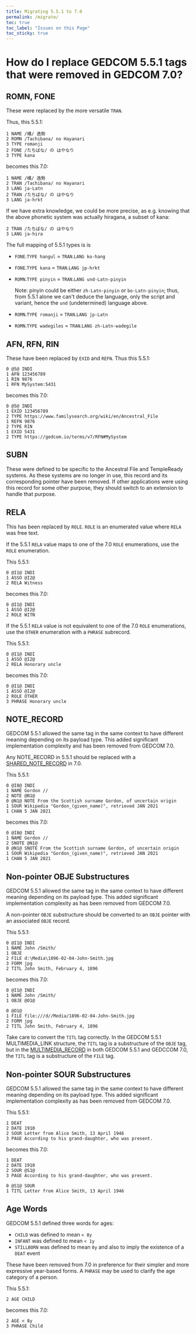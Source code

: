 ```yaml
---
title: Migrating 5.5.1 to 7.0
permalink: /migrate/
toc: true
toc_label: "Issues on this Page"
toc_sticky: true
---
```

# How do I replace GEDCOM 5.5.1 tags that were removed in GEDCOM 7.0?

## ROMN, FONE

These were replaced by the more versatile `TRAN`.

Thus, this 5.5.1:

```
1 NAME /橘/ 逸勢
2 ROMN /Tachibana/ no Hayanari
3 TYPE romanji
2 FONE /たちばな/ の はやなり
3 TYPE kana
```

becomes this 7.0:

```
1 NAME /橘/ 逸勢
2 TRAN /Tachibana/ no Hayanari
3 LANG ja-Latn
2 TRAN /たちばな/ の はやなり
3 LANG ja-hrkt
```

If we have extra knowledge, we could be more precise, as e.g. knowing that the above phonetic system was actually hiragana, a subset of kana:

```
2 TRAN /たちばな/ の はやなり
3 LANG ja-hira
```

The full mapping of 5.5.1 types is is

- `FONE`.`TYPE hangul` = `TRAN`.`LANG ko-hang`

- `FONE`.`TYPE kana` = `TRAN`.`LANG jp-hrkt`

- `ROMN`.`TYPE pinyin` = `TRAN`.`LANG und-Latn-pinyin`
    
    Note: pinyin could be either `zh-Latn-pinyin` or `bo-Latn-pinyin`; thus, from 5.5.1 alone we can't deduce the language, only the script and variant, hence the `und` (undetermined) language above.

- `ROMN`.`TYPE romanji` = `TRAN`.`LANG jp-Latn`

- `ROMN`.`TYPE wadegiles` = `TRAN`.`LANG zh-Latn-wadegile`


## AFN, RFN, RIN

These have been replaced by `EXID` and `REFN`.
Thus this 5.5.1:

```
0 @5@ INDI
1 AFN 123456789
1 RIN 9876
1 RFN MySystem:5431
```

becomes this 7.0:

```
0 @5@ INDI
1 EXID 123456789
2 TYPE https://www.familysearch.org/wiki/en/Ancestral_File
1 REFN 9876
2 TYPE RIN
1 EXID 5431
2 TYPE https://gedcom.io/terms/v7/RFN#MySystem
```

## SUBN

These were defined to be specific to the Ancestral File and TempleReady systems. As these systems are no longer in use, this record and its corresponding pointer have been removed. If other applications were using this record for some other purpose, they should switch to an extension to handle that purpose.

## RELA

This has been replaced by `ROLE`.
`ROLE` is an enumerated value where `RELA` was free text.

If the 5.5.1 `RELA` value maps to one of the 7.0 `ROLE` enumerations, use the `ROLE` enumeration.

This 5.5.1:

```
0 @I1@ INDI
1 ASSO @I2@
2 RELA Witness
```

becomes this 7.0:

```
0 @I1@ INDI
1 ASSO @I2@
2 ROLE WITN
```

If the 5.5.1 `RELA` value is not equivalent to one of the 7.0 `ROLE` enumerations, use the `OTHER` enumeration with a `PHRASE` subrecord.

This 5.5.1:

```
0 @I1@ INDI
1 ASSO @I2@
2 RELA Honorary uncle
```

becomes this 7.0:

```
0 @I1@ INDI
1 ASSO @I2@
2 ROLE OTHER
3 PHRASE Honorary uncle
```

## NOTE_RECORD

GEDCOM 5.5.1 allowed the same tag in the same context to have different meaning depending on its payload type. This added significant implementation complexity and has been removed from GEDCOM 7.0.

Any NOTE_RECORD in 5.5.1 should be replaced with a [SHARED_NOTE_RECORD](https://gedcom.io/specifications/GEDCOM7rc.html#SHARED_NOTE_RECORD) in 7.0.

This 5.5.1:

```
0 @I8@ INDI
1 NAME Gordon //
2 NOTE @N1@
0 @N1@ NOTE From the Scottish surname Gordon, of uncertain origin
1 SOUR Wikipedia "Gordon_(given_name)", retrieved JAN 2021
1 CHAN 5 JAN 2021
```

becomes this 7.0:

```
0 @I8@ INDI
1 NAME Gordon //
2 SNOTE @N1@
0 @N1@ SNOTE From the Scottish surname Gordon, of uncertain origin
1 SOUR Wikipedia "Gordon_(given_name)", retrieved JAN 2021
1 CHAN 5 JAN 2021
```

## Non-pointer OBJE Substructures

GEDCOM 5.5.1 allowed the same tag in the same context to have different meaning depending on its payload type. This added significant implementation complexity as has been removed from GEDCOM 7.0.

A non-pointer `OBJE` substructure should be converted to an `OBJE` pointer with an associated `OBJE` record.

This 5.5.1:

```
0 @I1@ INDI
1 NAME John /Smith/
1 OBJE
2 FILE d:\Media\1896-02-04-John-Smith.jpg
3 FORM jpg
2 TITL John Smith, February 4, 1896
```

becomes this 7.0:

```
0 @I1@ INDI
1 NAME John /Smith/
1 OBJE @O1@

0 @O1@
1 FILE file:///d//Media/1896-02-04-John-Smith.jpg
2 FORM jpg
2 TITL John Smith, February 4, 1896
```

Take care to convert the `TITL` tag correctly. In the GEDCOM 5.5.1 MULTIMEDIA_LINK structure, the `TITL` tag is a substructure of the `OBJE` tag, but in the [MULTIMEDIA_RECORD](https://gedcom.io/specifications/GEDCOM7rc.html#MULTIMEDIA_RECORD) in both GEDCOM 5.5.1 and GEDCCOM 7.0, the `TITL` tag is a substructure of the `FILE` tag.

## Non-pointer SOUR Substructures

GEDCOM 5.5.1 allowed the same tag in the same context to have different meaning depending on its payload type. This added significant implementation complexity as has been removed from GEDCOM 7.0.

This 5.5.1:

```
1 DEAT
2 DATE 1910
2 SOUR Letter from Alice Smith, 13 April 1946
3 PAGE According to his grand-daughter, who was present.
```

becomes this 7.0:

```
1 DEAT
2 DATE 1910
2 SOUR @S1@
3 PAGE According to his grand-daughter, who was present.

0 @S1@ SOUR
1 TITL Letter from Alice Smith, 13 April 1946
```

## Age Words

GEDCOM 5.5.1 defined three words for ages:

- `CHILD` was defined to mean `< 8y`
- `INFANT` was defined to mean `< 1y`
- `STILLBORN` was defined to mean `0y` and also to imply the existence of a `DEAT` event

These have been removed from 7.0 in preference for their simpler and more expressive year-based forms.
A `PHRASE` may be used to clarify the age category of a person.

This 5.5.1:

```
2 AGE CHILD
```

becomes this 7.0:

```
2 AGE < 8y
3 PHRASE Child
```
